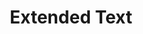 ---
title: Extended Text
layout: DemoLayout
sidebar: false
navbar: false
pageClass: customDemoPage
pie: "@pie-element/extended-text-entry@3.3.3"
model:
    id: '1'
    element: 'extended-text-entry'
    feedback:
      type: default
      default: this is default feedback
    width: 500px
    height: 100px
    prompt: This is the question prompt
    showMathInput: false
---